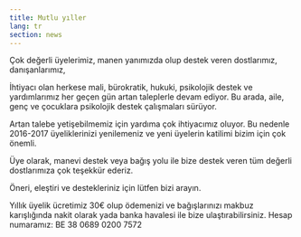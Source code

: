```yaml
---
title: Mutlu yıller
lang: tr
section: news
---
```


Çok değerli üyelerimiz, manen yanımızda olup destek veren dostlarımız, danışanlarımız,

İhtiyacı olan herkese mali, bürokratik, hukuki, psikolojik destek ve yardımlarımız her geçen gün artan taleplerle devam ediyor. Bu arada, aile, genç ve çocuklara psikolojik destek çalışmaları sürüyor.  

Artan talebe yetişebilmemiz için yardıma çok ihtiyacımız oluyor. Bu nedenle 2016-2017 üyeliklerinizi yenilemeniz ve yeni üyelerin katilimi bizim için çok önemli.

Üye olarak, manevi destek veya bağış yolu ile bize destek veren tüm değerli dostlarımıza çok teşekkür ederiz.

Öneri, eleştiri ve destekleriniz için lütfen bizi arayın.

Yıllık üyelik ücretimiz 30€ olup ödemenizi ve bağışlarınızı makbuz karışlığında nakit olarak yada banka havalesi ile bize ulaştırabilirsiniz. Hesap numaramız: BE 38 0689 0200 7572